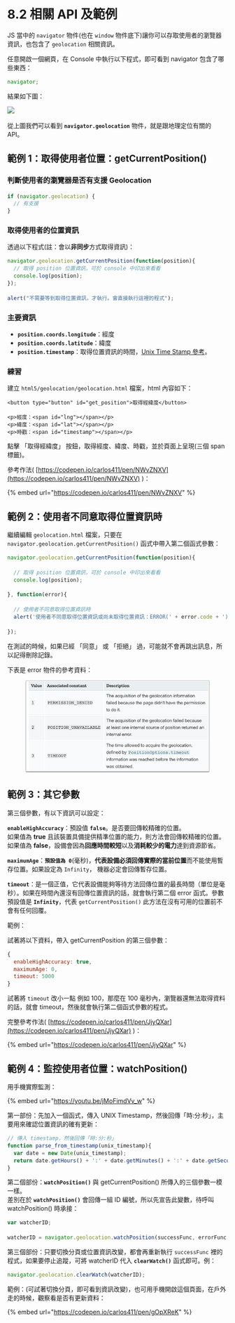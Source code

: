 # 8.2 相關 API 及範例

JS 當中的 `navigator` 物件(也在 `window` 物件底下)讓你可以存取使用者的瀏覽器資訊，也包含了 `geolocation` 相關資訊。

任意開啟一個網頁，在 Console 中執行以下程式，即可看到 navigator 包含了哪些東西：

```javascript
navigator;
```

結果如下圖：

![](../.gitbook/assets/navigator\_geolocation.png)

從上圖我們可以看到 **`navigator.geolocation`** 物件，就是跟地理定位有關的 API。



## 範例 1：取得使用者位置：getCurrentPosition()

### 判斷使用者的瀏覽器是否有支援 Geolocation

```javascript
if (navigator.geolocation) {
  // 有支援
}
```

### 取得使用者的位置資訊

透過以下程式(註：會以**非同步**方式取得資訊)：

```javascript
navigator.geolocation.getCurrentPosition(function(position){
  // 取得 position 位置資訊，可於 console 中印出來看看
  console.log(position);
});

alert("不需要等到取得位置資訊，才執行。會直接執行這裡的程式");
```

### 主要資訊

* **`position.coords.longitude`**：經度
* **`position.coords.latitude`**：緯度
* **`position.timestamp`**：取得位置資訊的時間，[Unix Time Stamp 參考](https://www.unixtimestamp.com/)。



### 練習

建立 `html5/geolocation/geolocation.html` 檔案，html 內容如下：

```markup
<button type="button" id="get_position">取得經緯度</button>

<p>經度：<span id="lng"></span></p>
<p>緯度：<span id="lat"></span></p>
<p>時戳：<span id="timestamp"></span></p>
```

點擊 「取得經緯度」 按鈕，取得經度、緯度、時戳，並於頁面上呈現(三個 span 標籤)。



參考作法( [https://codepen.io/carlos411/pen/NWvZNXV](https://codepen.io/carlos411/pen/NWvZNXV) )：

{% embed url="https://codepen.io/carlos411/pen/NWvZNXV" %}



## 範例 2：使用者不同意取得位置資訊時



繼續編輯 `geolocation.html` 檔案，只要在 `navigator.geolocation.getCurrentPosition()` 函式中帶入第二個函式參數：

```javascript
navigator.geolocation.getCurrentPosition(function(position){
  
  // 取得 position 位置資訊，可於 console 中印出來看看
  console.log(position);
  
}, function(error){

  // 使用者不同意取得位置資訊時
  alert('使用者不同意取得位置資訊或尚未取得位置資訊：ERROR(' + error.code + '): ' + error.message);
  
});
```

在測試的時候，如果已經 「同意」 或 「拒絕」 過，可能就不會再跳出訊息，所以記得刪除記錄。



下表是 error 物件的參考資料：

<figure><img src="../.gitbook/assets/geolocation_error.png" alt=""><figcaption></figcaption></figure>



## 範例 3：其它參數

第三個參數，有以下資訊可以設定：

**`enableHighAccuracy`**：預設值 **`false`**。是否要回傳較精確的位置。\
如果值為 **true** 且該裝置具備提供精準位置的能力，則方法會回傳較精確的位置。\
如果值為 **false**，設備會因為**回應時間較短**以及**消耗較少的電力**達到資源節省。

**`maximumAge`**：**`預設值為 0`**(毫秒)，**代表設備必須回傳實際的當前位置**而不能使用暫存位置。如果設定為 `Infinity`， 機器必定會回傳暫存位置。

**`timeout`**：是一個正值，它代表設備能夠等待方法回傳位置的最長時間（單位是毫秒）。如果在時間內還沒有回傳位置資訊的話，就會執行第二個 error 函式。參數預設值是 **`Infinity`**，代表 `getCurrentPosition()` 此方法在沒有可用的位置前不會有任何回覆。



範例：

試著將以下資料，帶入 getCurrentPosition 的第三個參數：

```javascript
{
  enableHighAccuracy: true,
  maximumAge: 0,
  timeout: 5000
}
```

試著將 `timeout` 改小一點 例如 100，那麼在 100 毫秒內，瀏覽器還無法取得資料的話，就會 timeout，然後就會執行第二個函式參數的程式。



完整參考作法( [https://codepen.io/carlos411/pen/JjyQXar](https://codepen.io/carlos411/pen/JjyQXar) )：

{% embed url="https://codepen.io/carlos411/pen/JjyQXar" %}



## 範例 4：監控使用者位置：watchPosition()

用手機實際監測：

{% embed url="https://youtu.be/jMoFimdVv_w" %}



第一部份：先加入一個函式，傳入 UNIX Timestamp，然後回傳「時:分:秒」，主要用來確認位置資訊的確有更新：

```javascript
// 傳入 timestamp，然後回傳「時:分:秒」
function parse_from_timestamp(unix_timestamp){
  var date = new Date(unix_timestamp);
  return date.getHours() + ':' + date.getMinutes() + ':' + date.getSeconds();
}
```

第二個部份：**`watchPosition()`** 與 getCurrentPosition() 所傳入的三個參數一模一樣。\
差別在於 **`watchPosition()`** 會回傳一組 ID 編號，所以先宣告此變數，待呼叫 watchPosition() 時承接：

```javascript
var watcherID;

watcherID = navigator.geolocation.watchPosition(successFunc, errorFunc, options);
```

第三個部份：只要切換分頁或位置資訊改變，都會再重新執行 `successFunc` 裡的程式，如果要停止追蹤，可將 watcherID 代入 **`clearWatch()`** 函式即可。例：

```javascript
navigator.geolocation.clearWatch(watcherID);
```



範例：(可試著切換分頁，即可看到資訊改變)，也可用手機開啟這個頁面，在戶外走的時候，觀察看是否有更新資料：

{% embed url="https://codepen.io/carlos411/pen/gOpXReK" %}





